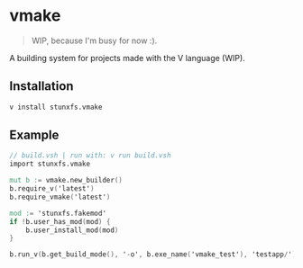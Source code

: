 # vmake

> WIP, because I'm busy for now :).

A building system for projects made with the V language (WIP).

## Installation

```bash
v install stunxfs.vmake
```

## Example

```v
// build.vsh | run with: v run build.vsh
import stunxfs.vmake

mut b := vmake.new_builder()
b.require_v('latest')
b.require_vmake('latest')

mod := 'stunxfs.fakemod'
if !b.user_has_mod(mod) {
    b.user_install_mod(mod)
}

b.run_v(b.get_build_mode(), '-o', b.exe_name('vmake_test'), 'testapp/')
```
